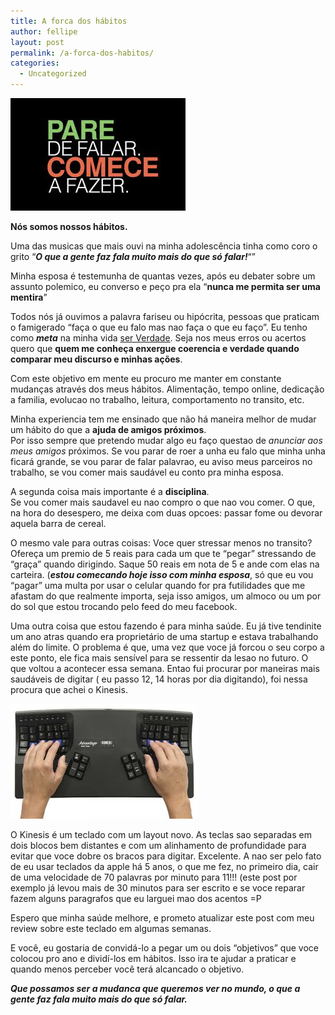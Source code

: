 ```yaml
---
title: A forca dos hábitos
author: fellipe
layout: post
permalink: /a-forca-dos-habitos/
categories:
  - Uncategorized
---
```

[<img alt="pare de falar" src="/img/posts/2014/02/pare-de-falar.jpg"  />][1]

**Nós somos nossos hábitos.**

Uma das musicas que mais ouvi na minha adolescência tinha como coro o grito &#8220;***O que a gente faz fala muito mais do que só falar!***&#8220;&#8221;

Minha esposa é testemunha de quantas vezes, após eu debater sobre um assunto polemico, eu converso e peço pra ela &#8220;**nunca me permita ser uma mentira**&#8221;

Todos nós já ouvimos a palavra fariseu ou hipócrita, pessoas que praticam o famigerado &#8220;faça o que eu falo mas nao faça o que eu faço&#8221;. Eu tenho como ***meta*** na minha vida <span style="text-decoration: underline;">ser Verdade</span>. Seja nos meus erros ou acertos quero que **quem me conheça enxergue coerencia e verdade quando comparar meu discurso e minhas ações**.

Com este objetivo em mente eu procuro me manter em constante mudanças através dos meus hábitos. Alimentação, tempo online, dedicação a familia, evolucao no trabalho, leitura, comportamento no transito, etc.

Minha experiencia tem me ensinado que não há maneira melhor de mudar um hábito do que a **ajuda de amigos próximos**.  
Por isso sempre que pretendo mudar algo eu faço questao de *anunciar aos meus amigos* próximos. Se vou parar de roer a unha eu falo que minha unha ficará grande, se vou parar de falar palavrao, eu aviso meus parceiros no trabalho, se vou comer mais saudável eu conto pra minha esposa.

A segunda coisa mais importante é a **disciplina**.  
Se vou comer mais saudavel eu nao compro o que nao vou comer. O que, na hora do desespero, me deixa com duas opcoes: passar fome ou devorar aquela barra de cereal.

O mesmo vale para outras coisas: Voce quer stressar menos no transito? Ofereça um premio de 5 reais para cada um que te &#8220;pegar&#8221; stressando de &#8220;graça&#8221; quando dirigindo. Saque 50 reais em nota de 5 e ande com elas na carteira. (***estou comecando hoje isso com minha esposa***, só que eu vou &#8220;pagar&#8221; uma multa por usar o celular quando for pra futilidades que me afastam do que realmente importa, seja isso amigos, um almoco ou um por do sol que estou trocando pelo feed do meu facebook.

Uma outra coisa que estou fazendo é para minha saúde. Eu já tive tendinite um ano atras quando era proprietário de uma startup e estava trabalhando além do limite. O problema é que, uma vez que voce já forcou o seu corpo a este ponto, ele fica mais sensível para se ressentir da lesao no futuro. O que voltou a acontecer essa semana. Entao fui procurar por maneiras mais saudáveis de digitar ( eu passo 12, 14 horas por dia digitando), foi nessa procura que achei o Kinesis.

[<img alt="kinesis_corporation_advantage_contoured_keyboard_p3_650x400" src="/img/posts/2014/02/kinesis_corporation_advantage_contoured_keyboard_p3_650x400-300x184.jpg"  />][2]

O Kinesis é um teclado com um layout novo. As teclas sao separadas em dois blocos bem distantes e com um alinhamento de profundidade para evitar que voce dobre os bracos para digitar. Excelente. A nao ser pelo fato de eu usar teclados da apple há 5 anos, o que me fez, no primeiro dia, cair de uma velocidade de 70 palavras por minuto para 11!!! (este post por exemplo já levou mais de 30 minutos para ser escrito e se voce reparar fazem alguns paragrafos que eu larguei mao dos acentos =P

Espero que minha saúde melhore, e prometo atualizar este post com meu review sobre este teclado em algumas semanas.

E você, eu gostaria de convidá-lo a pegar um ou dois &#8220;objetivos&#8221; que voce colocou pro ano e dividí-los em hábitos. Isso ira te ajudar a praticar e quando menos perceber você terá alcancado o objetivo.

***Que possamos ser a mudanca que queremos ver no mundo, o que a gente faz fala muito mais do que só falar.***

 [1]: /img/posts/2014/02/pare-de-falar.jpg
 [2]: /img/posts/2014/02/kinesis_corporation_advantage_contoured_keyboard_p3_650x400.jpg